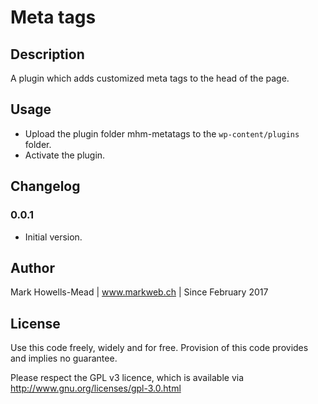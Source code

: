# Meta tags

## Description
A plugin which adds customized meta tags to the head of the page.

## Usage
* Upload the plugin folder mhm-metatags to the `wp-content/plugins` folder.
* Activate the plugin.

## Changelog

### 0.0.1
* Initial version.

## Author
Mark Howells-Mead | www.markweb.ch | Since February 2017

## License
Use this code freely, widely and for free. Provision of this code provides and implies no guarantee.

Please respect the GPL v3 licence, which is available via http://www.gnu.org/licenses/gpl-3.0.html
